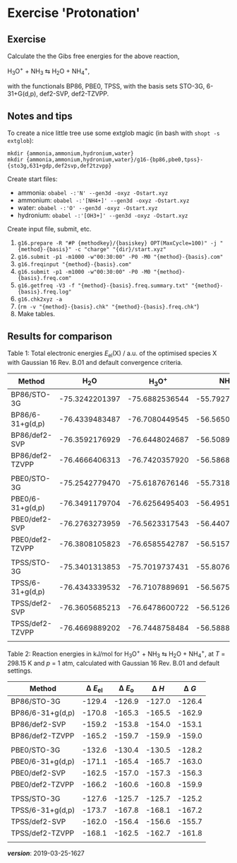 # Exercise 'Protonation'

## Exercise

Calculate the the Gibs free energies for the above reaction,

H<sub>3</sub>O<sup>+</sup> + NH<sub>3</sub> &lrarr; H<sub>2</sub>O + NH<sub>4</sub><sup>+</sup>, 

with the functionals BP86, PBE0, TPSS, with the basis sets STO-3G, 6-31+G(d,p), def2-SVP, def2-TZVPP.

## Notes and tips

To create a nice little tree use some extglob magic (in bash with `shopt -s extglob`): 
```
mkdir {ammonia,ammonium,hydronium,water}
mkdir {ammonia,ammonium,hydronium,water}/g16-{bp86,pbe0,tpss}-{sto3g,631+gdp,def2svp,def2tzvpp}
```

Create start files:

 - ammonia:   `obabel -:'N' --gen3d -oxyz -Ostart.xyz`
 - ammonium:  `obabel -:'[NH4+]' --gen3d -oxyz -Ostart.xyz`
 - water:     `obabel -:'O' --gen3d -oxyz -Ostart.xyz`
 - hydronium: `obabel -:'[OH3+]' --gen3d -oxyz -Ostart.xyz`

Create input file, submit, etc.

 1. `g16.prepare -R "#P {methodkey}/{basiskey} OPT(MaxCycle=100)" -j "{method}-{basis}" -c "charge" "{dir}/start.xyz"`
 2. `g16.submit -p1 -m1000 -w"00:30:00" -P0 -M0 "{method}-{basis}.com"`
 3. `g16.freqinput "{method}-{basis}.com"`
 4. `g16.submit -p1 -m1000 -w"00:30:00" -P0 -M0 "{method}-{basis}.freq.com"`
 5. `g16.getfreq -V3 -f "{method}-{basis}.freq.summary.txt" "{method}-{basis}.freq.log"`
 6. `g16.chk2xyz -a`
 7. (`rm -v "{method}-{basis}.chk" "{method}-{basis}.freq.chk"`)
 8. Make tables.

## Results for comparison

Table 1: Total electronic energies *E*<sub>el</sub>(X) / a.u. of the optimised species X
with Gaussian 16 Rev. B.01 and default convergence criteria.

| Method            | H<sub>2</sub>O | H<sub>3</sub>O<sup>+</sup> | NH<sub>3</sub> | NH<sub>4</sub><sup>+</sup> |
| ----------------- | -------------- | -------------------------- | -------------- | -------------------------- |
| BP86/STO-3G       | -75.3242201397 |             -75.6882536544 | -55.7927087482 |             -56.2060362911 |
| BP86/6-31+g(d,p)  | -76.4339483487 |             -76.7080449545 | -56.5650751658 |             -56.9042384383 |
| BP86/def2-SVP     | -76.3592176929 |             -76.6448024687 | -56.5089170326 |             -56.8551260469 |
| BP86/def2-TZVPP   | -76.4666406313 |             -76.7420357920 | -56.5868570660 |             -56.9251577651 |
|                   |                |                            |                |                            |
| PBE0/STO-3G       | -75.2542779470 |             -75.6187676146 | -55.7318377218 |             -56.1468497146 |
| PBE0/6-31+g(d,p)  | -76.3491179704 |             -76.6256495403 | -56.4951204862 |             -56.8368333289 |
| PBE0/def2-SVP     | -76.2763273959 |             -76.5623317543 | -56.4407385104 |             -56.7886295206 |
| PBE0/def2-TZVPP   | -76.3808105823 |             -76.6585542787 | -56.5157421862 |             -56.8567830696 |
|                   |                |                            |                |                            |
| TPSS/STO-3G       | -75.3401313853 |             -75.7019737431 | -55.8076946072 |             -56.2181456687 |
| TPSS/6-31+g(d,p)  | -76.4343339532 |             -76.7107889691 | -56.5675183608 |             -56.9101136017 |
| TPSS/def2-SVP     | -76.3605685213 |             -76.6478600722 | -56.5126844104 |             -56.8616627803 |
| TPSS/def2-TZVPP   | -76.4669889202 |             -76.7448758484 | -56.5888887155 |             -56.9307985669 |
|                   |                |                            |                |                            |


Table 2: Reaction energies in kJ/mol for 
H<sub>3</sub>O<sup>+</sup> + NH<sub>3</sub> &lrarr; H<sub>2</sub>O + NH<sub>4</sub><sup>+</sup>,
at *T* = 298.15 K and *p* = 1 atm, calculated with Gaussian 16 Rev. B.01 and default settings.

| Method            | Δ *E*<sub>el</sub> | Δ *E*<sub>o</sub> | Δ *H*       | Δ *G*       |
| ----------------- | ------------------ | ----------------- | ----------- | ----------- |
| BP86/STO-3G       |             -129.4 |            -126.9 |      -127.0 |      -126.4 |
| BP86/6-31+g(d,p)  |             -170.8 |            -165.3 |      -165.5 |      -162.9 |
| BP86/def2-SVP     |             -159.2 |            -153.8 |      -154.0 |      -153.1 |
| BP86/def2-TZVPP   |             -165.2 |            -159.7 |      -159.9 |      -159.0 |
|                   |                    |                   |             |             |
| PBE0/STO-3G       |             -132.6 |            -130.4 |      -130.5 |      -128.2 |
| PBE0/6-31+g(d,p)  |             -171.1 |            -165.4 |      -165.7 |      -163.0 |
| PBE0/def2-SVP     |             -162.5 |            -157.0 |      -157.3 |      -156.3 |
| PBE0/def2-TZVPP   |             -166.2 |            -160.6 |      -160.8 |      -159.9 |
|                   |                    |                   |             |             |
| TPSS/STO-3G       |             -127.6 |            -125.7 |      -125.7 |      -125.2 |
| TPSS/6-31+g(d,p)  |             -173.7 |            -167.8 |      -168.1 |      -167.2 |
| TPSS/def2-SVP     |             -162.0 |            -156.4 |      -156.6 |      -155.7 |
| TPSS/def2-TZVPP   |             -168.1 |            -162.5 |      -162.7 |      -161.8 |
|                   |                    |                   |             |             |


___version___: 2019-03-25-1627
